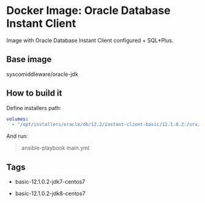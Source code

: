 # Docker Image: Oracle Database Instant Client

Image with Oracle Database Instant Client configured + SQL*Plus.

## Base image

syscomiddleware/oracle-jdk

## How to build it

Define installers path:

```yaml
volumes:
  - "/opt/installers/oracle/db/12.2/instant-client-basic/12.1.0.2:/srv/files"
```

And run:

> ansible-playbook main.yml

## Tags

- basic-12.1.0.2-jdk7-centos7

- basic-12.1.0.2-jdk8-centos7
